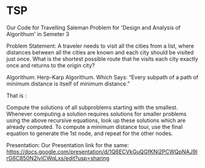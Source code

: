 # TSP
Our Code for Travelling Saleman Problem for 'Design and Analysis of Algorithum' in Semeter 3

Problem Statement:
A traveler needs to visit all the cities from a list, where distances between all the cities are known and each city should be visited just once. What is the shortest possible route that he visits each city exactly once and returns to the origin city?

Algorithum:
Herp-Karp Algorithum.
Which Says:
“Every subpath of a path of minimum distance is itself of minimum distance.”

That is :

Compute the solutions of all subproblems starting with the smallest. Whenever computing a solution requires solutions for smaller problems using the above recursive equations, look up these solutions which are already computed. To compute a minimum distance tour, use the final equation to generate the 1st node, and repeat for the other nodes.


Presentation:
Our Presentation link for the same: https://docs.google.com/presentation/d/1Q6ECVkGuQGfKNi2PCWQpNAJ9IrG6C850N2lyICWqLxs/edit?usp=sharing

